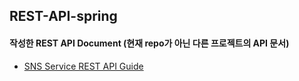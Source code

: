 ## REST-API-spring

#### 작성한 REST API Document (현재 repo가 아닌 다른 프로젝트의 API 문서)

- [SNS Service REST API Guide](https://hongchan2.github.io/sns-api-docs/)